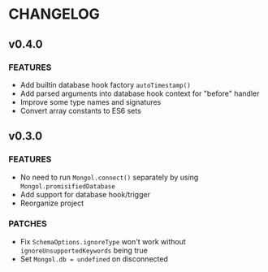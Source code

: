 # CHANGELOG

## v0.4.0

### FEATURES

- Add builtin database hook factory `autoTimestamp()`
- Add parsed arguments into database hook context for "before" handler
- Improve some type names and signatures
- Convert array constants to ES6 sets

## v0.3.0

### FEATURES

- No need to run `Mongol.connect()` separately by using `Mongol.promisifiedDatabase`
- Add support for database hook/trigger
- Reorganize project

### PATCHES

- Fix `SchemaOptions.ignoreType` won't work without `ignoreUnsupportedKeywords` being true
- Set `Mongol.db = undefined` on disconnected
